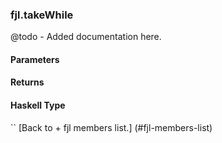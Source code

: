 ### fjl.takeWhile
@todo - Added documentation here.

#### Parameters

#### Returns
 
#### Haskell Type
``
[Back to  + fjl members list.]
(#fjl-members-list)

